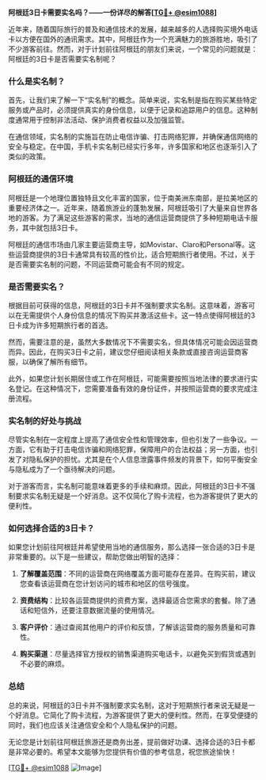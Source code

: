 **阿根廷3日卡需要实名吗？——一份详尽的解答[[TG💪+ @esim1088](https://t.me/s/esim1088)]**

近年来，随着国际旅行的普及和通信技术的发展，越来越多的人选择购买境外电话卡以方便在国外的通讯需求。其中，阿根廷作为一个充满魅力的旅游胜地，吸引了不少游客前往。然而，对于计划前往阿根廷的朋友们来说，一个常见的问题就是：阿根廷的3日卡是否需要实名制呢？

### 什么是实名制？

首先，让我们来了解一下“实名制”的概念。简单来说，实名制是指在购买某些特定服务或产品时，必须提供真实的身份信息，以便于记录和追踪用户的信息。这种制度通常用于控制非法活动、保护消费者权益以及加强监管。

在通信领域，实名制的实施旨在防止电信诈骗、打击网络犯罪，并确保通信网络的安全与稳定。在中国，手机卡实名制已经实行多年，许多国家和地区也逐渐引入了类似的政策。

### 阿根廷的通信环境

阿根廷是一个地理位置独特且文化丰富的国家，位于南美洲东南部，是拉美地区的重要经济体之一。近年来，随着旅游业的蓬勃发展，阿根廷吸引了大量来自世界各地的游客。为了满足这些游客的需求，当地的通信运营商提供了多种短期电话卡服务，其中就包括3日卡。

阿根廷的通信市场由几家主要运营商主导，如Movistar、Claro和Personal等。这些运营商提供的3日卡通常具有较高的性价比，适合短期旅行者使用。不过，关于是否需要实名制的问题，不同运营商可能会有不同的规定。

### 是否需要实名？

根据目前可获得的信息，阿根廷的3日卡并不强制要求实名制。这意味着，游客可以在无需提供个人身份信息的情况下购买并激活这些卡。这一特点使得阿根廷的3日卡成为许多短期旅行者的首选。

然而，需要注意的是，虽然大多数情况下不需要实名，但具体情况可能会因运营商而异。因此，在购买3日卡之前，建议您仔细阅读相关条款或直接咨询运营商客服，以确保了解所有细节。

此外，如果您计划长期居住或工作在阿根廷，可能需要按照当地法律的要求进行实名登记。在这种情况下，您需要准备有效的身份证件，并按照运营商的要求完成注册流程。

### 实名制的好处与挑战

尽管实名制在一定程度上提高了通信安全性和管理效率，但也引发了一些争议。一方面，它有助于打击电信诈骗和网络犯罪，保障用户的合法权益；另一方面，也引发了对隐私保护的担忧。尤其是在个人信息泄露事件频发的背景下，如何平衡安全与隐私成为了一个亟待解决的问题。

对于游客而言，实名制可能意味着更多的手续和麻烦。因此，阿根廷的3日卡不强制要求实名制无疑是一个好消息。这不仅简化了购卡流程，也为游客提供了更大的便利性。

### 如何选择合适的3日卡？

如果您计划前往阿根廷并希望使用当地的通信服务，那么选择一张合适的3日卡是非常重要的。以下是一些建议，帮助您做出明智的选择：

1. **了解覆盖范围**：不同的运营商在网络覆盖方面可能存在差异。在购买前，建议您查看该运营商在您计划访问的城市和地区的信号强度。
   
2. **资费结构**：比较各运营商提供的资费方案，选择最适合您需求的套餐。除了通话和短信外，还要注意数据流量的使用情况。

3. **客户评价**：通过查阅其他用户的评价和反馈，了解该运营商的服务质量和可靠性。

4. **购买渠道**：尽量选择官方授权的销售渠道购买电话卡，以避免买到假货或遇到不必要的麻烦。

### 总结

总的来说，阿根廷的3日卡并不强制要求实名制，这对于短期旅行者来说无疑是一个好消息。它简化了购卡流程，为游客提供了更大的便利性。然而，在享受便捷的同时，我们也应该关注通信安全和个人隐私保护的问题。

无论您是计划前往阿根廷旅游还是商务出差，提前做好功课、选择合适的3日卡都是非常必要的。希望本文能够为您提供有价值的参考信息，祝您旅途愉快！

[[TG💪+ @esim1088](https://t.me/s/esim1088) ![Image](https://i.postimg.cc/4NQfJmqS/Snipaste-2025-05-13-00-14-12.png)]